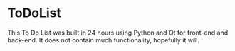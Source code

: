 # ToDoList
This To Do List was built in 24 hours using Python and Qt for front-end and back-end. It does not contain much functionality, hopefully it will.
